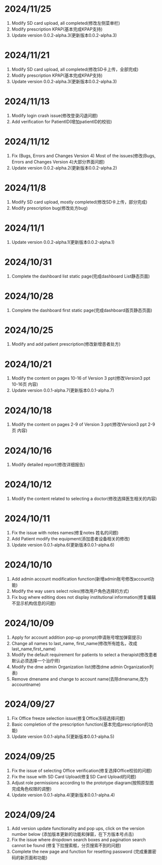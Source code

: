 # 2024/11/25

1. Modify SD card upload, all completed(修改左侧菜单栏)
2. Modify prescription KPAP(基本完成KPAP支持)
3. Update version 0.0.2-alpha.3(更新版本0.0.2-alpha.3)

# 2024/11/21

1. Modify SD card upload, all completed(修改SD卡上传，全部完成)
2. Modify prescription KPAP(基本完成KPAP支持)
3. Update version 0.0.2-alpha.3(更新版本0.0.2-alpha.3)

# 2024/11/13

1. Modify login crash issue(修改登录闪退问题)
2. Add verification for PatientID(增加patientID的校验)

# 2024/11/12

1. Fix (Bugs, Errors and Changes Version 4) Most of the issues(修改(Bugs, Errors and Changes Version 4)大部分界面问题)
2. Update version 0.0.2-alpha.2(更新版本0.0.2-alpha.2)

# 2024/11/8

1. Modify SD card upload, mostly completed(修改SD卡上传，部分完成)
2. Modify prescription bug(修改处方bug)

# 2024/11/1

1. Update version 0.0.2-alpha.1(更新版本0.0.2-alpha.1)

# 2024/10/31

1. Complete the dashboard list static page(完成dashboard List静态页面)

# 2024/10/28

1. Complete the dashboard first static page(完成dashboard首页静态页面)

# 2024/10/25

1. Modify and add patient prescription(修改新增患者处方)

# 2024/10/21

1. Modify the content on pages 10-16 of Version 3 ppt(修改Version3 ppt 10-16页 内容)
2. Update version 0.0.1-alpha.7(更新版本0.0.1-alpha.7)

# 2024/10/18

1. Modify the content on pages 2-9 of Version 3 ppt(修改Version3 ppt 2-9页 内容)

# 2024/10/16

1. Modify detailed report(修改详细报告)

# 2024/10/12

1. Modify the content related to selecting a doctor(修改选择医生相关的内容)

# 2024/10/11

1. Fix the issue with notes names(修复notes 姓名的问题)
2. Add Patient modify the equipment(添加患者设备相关的修改)
3. Update version 0.0.1-alpha.6(更新版本0.0.1-alpha.6)

# 2024/10/10

1. Add admin account modification function(新增admin账号修改account功能)
2. Modify the way users select roles(修改用户角色选择的方式)
3. Fix bug where editing does not display institutional information(修复编辑不显示机构信息的问题)

# 2024/10/09

1. Apply for account addition pop-up prompt(申请账号增加弹窗提示)
2. Change all names to last_name, first_name(修改所有姓名，改成last_name,first_name)
3. Modify the default requirement for patients to select a therapist(修改患者默认必须选择一个治疗师)
4. Modify the dme admin Organization list(修改dme admin Organization列表)
5. Remove dmename and change to account name(去除dmename,改为accountname)

# 2024/09/27

1. Fix Office freeze selection issue(修复Office冻结选择问题)
2. Basic completion of the prescription function(基本完成prescription的功能)
3. Update version 0.0.1-alpha.5(更新版本0.0.1-alpha.5)

# 2024/09/25

1. Fix the issue of selecting Office verification(修复选择Office校验的问题)
2. Fix the issue with SD Card Upload(修复SD Card Upload的问题)
3. Adjust role permissions according to the prototype diagram(按照原型图完成角色权限的调整)
4. Update version 0.0.1-alpha.4(更新版本0.0.1-alpha.4)

# 2024/09/24

1. Add version update functionality and pop ups, click on the version number below
   (添加版本更新的功能和弹窗，在下方版本号点击)
2. Fix the issue where dropdown search boxes and pagination search cannot be found (修复下拉搜索框，分页搜索不到的问题)
3. Complete the new page and function for resetting password (完成重置密码的新页面和功能)
